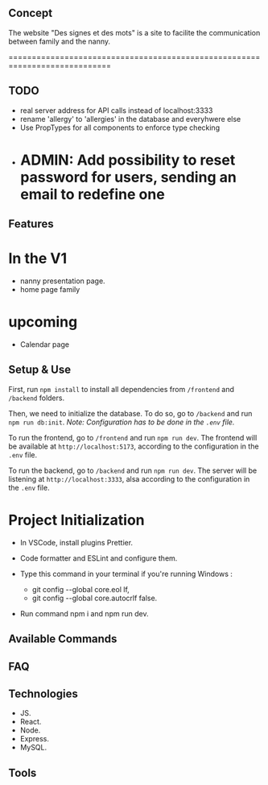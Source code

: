 ## Concept

The website "Des signes et des mots" is a site to facilite the communication between family and the nanny.

============================================================================
## TODO
- real server address for API calls instead of localhost:3333
- rename 'allergy' to 'allergies' in the database and everyhwere else
- Use PropTypes for all components to enforce type checking
- ADMIN: Add possibility to reset password for users, sending an email to redefine one
  ============================================================================



## Features

# In the V1

- nanny presentation page.
- home page family

# upcoming

- Calendar page

## Setup & Use

First, run `npm install` to install all dependencies from `/frontend` and `/backend` folders.

Then, we need to initialize the database. To do so, go to `/backend` and run `npm run db:init`.
_Note: Configuration has to be done in the `.env` file._

To run the frontend, go to `/frontend` and run `npm run dev`.
The frontend will be available at `http://localhost:5173`, according to the configuration in the `.env` file.

To run the backend, go to `/backend` and run `npm run dev`.
The server will be listening at `http://localhost:3333`, alsa according to the configuration in the `.env` file.

# Project Initialization

- In VSCode, install plugins Prettier.

- Code formatter and ESLint and configure them.

- Type this command in your terminal if you're running Windows :

    - git config --global core.eol lf,
    - git config --global core.autocrlf false.

- Run command npm i and npm run dev.


## Available Commands

## FAQ

## Technologies

- JS.
- React.
- Node.
- Express.
- MySQL.

## Tools
